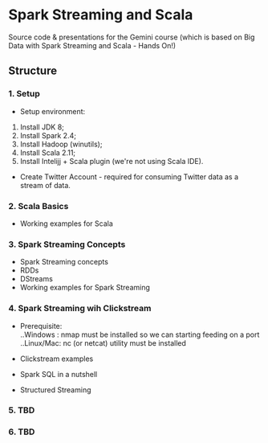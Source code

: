 # Spark Streaming and Scala
Source code & presentations for the Gemini course (which is based on Big Data with Spark Streaming and Scala - Hands On!)

## Structure

### 1. Setup
* Setup environment:
1. Install JDK 8;
2. Install Spark 2.4;
3. Install Hadoop (winutils);
4. Install Scala 2.11;
5. Install Intelijj + Scala plugin (we're not using Scala IDE).

* Create Twitter Account - required for consuming Twitter data as a stream of data.

### 2. Scala Basics
* Working examples for Scala

### 3. Spark Streaming Concepts
* Spark Streaming concepts
* RDDs
* DStreams
* Working examples for Spark Streaming


### 4. Spark Streaming wih Clickstream
* Prerequisite:  
..Windows : nmap must be installed so we can starting feeding on a port
..Linux/Mac: nc (or netcat) utility must be installed 

* Clickstream examples
* Spark SQL in a nutshell
* Structured Streaming

### 5. TBD


### 6. TBD

